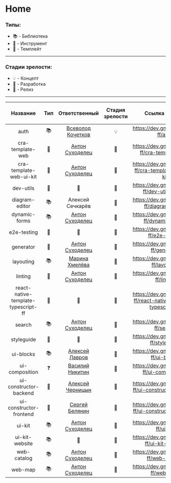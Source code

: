 # Home

### Типы:
- :books: - Библиотека
- :wrench: - Инструмент
- :triangular_ruler: - Темплейт
---

### Стадии зрелости:
- :bulb: - Концепт
- :construction_worker: - Разработка
- :tada: - Релиз 
---

| Название | Тип | Ответственный | Стадия зрелости | Ссылка на репо | Автосборка | Автотесты | Автотесты | Число реальных использований |
:---: | :---: | :---: | :---: | :---: | :---: | :---: | :---: | :---: |
|auth | :books: | [Всеволод Кочетков](https://dev.gnivc.ru/vsevolod_kochetov) | :bulb: | https://dev.gnivc.ru/gnivc-ff/auth | :x: | :x: | :x: | 0 |
| cra-template-web | :triangular_ruler: | [Антон Суходелец](https://dev.gnivc.ru/anton_sukhodolets) | :tada: | https://dev.gnivc.ru/gnivc-ff/cra-template-web | :x: | :x: | :x: | :question: |
| cra-template-web-ui-kit | :triangular_ruler: | [Антон Суходелец](https://dev.gnivc.ru/anton_sukhodolets) | :tada: | https://dev.gnivc.ru/gnivc-ff/cra-template-web-ui-kit | :x: | :x: | :x: | :question: |
dev-utils | :wrench: | :bust_in_silhouette: | :construction_worker: | https://dev.gnivc.ru/gnivc-ff/dev-utils/issues | :x: | :x: | :x: | :question: |
diagram-editor | :books: | Алексей Сечкарёв | :construction_worker: | https://dev.gnivc.ru/gnivc-ff/diagram-editor | :white_check_mark: | :white_check_mark: | :question: | :question: |
dynamic-forms | :books: | [Антон Суходелец](https://dev.gnivc.ru/anton_sukhodolets) |  :tada: | https://dev.gnivc.ru/gnivc-ff/dynamic-forms | :white_check_mark: | :white_check_mark: | :white_check_mark: | :question: |
| e2e-testing | :wrench: | :bust_in_silhouette: | :construction_worker: | https://dev.gnivc.ru/gnivc-ff/e2e-testing | :x: | :x: | :x: | :question: |
| generator | :wrench: | [Антон Суходелец](https://dev.gnivc.ru/anton_sukhodolets) | :tada: | https://dev.gnivc.ru/gnivc-ff/generator | :white_check_mark: | :white_check_mark: | :x: |  :question: |
| layouting | :books: | [Марина Хмелёва](https://dev.gnivc.ru/marina_khmeleva) | :construction_worker: | https://dev.gnivc.ru/gnivc-ff/layouting | :white_check_mark: | :white_check_mark: | :white_check_mark: | :question: |
| linting | :wrench: | [Антон Суходелец](https://dev.gnivc.ru/anton_sukhodolets) | :tada: | https://dev.gnivc.ru/gnivc-ff/linting | :white_check_mark: | :white_check_mark: | :x: | :question: |
| react-native-template-typescript-ff | :triangular_ruler: | :bust_in_silhouette: | :construction_worker: | https://dev.gnivc.ru/gnivc-ff/react-native-template-typescript-ff | :white_check_mark: | :white_check_mark: | :x: | :question: |
| search | :books: | [Антон Суходелец](https://dev.gnivc.ru/anton_sukhodolets) | :tada: | https://dev.gnivc.ru/gnivc-ff/search | :white_check_mark: | :white_check_mark: | :white_check_mark: | :question: |
| styleguide | :wrench: | :bust_in_silhouette: | :construction_worker: | https://dev.gnivc.ru/gnivc-ff/styleguide | :x: | :x: | :x: | :question: | 
| ui-blocks | :books: | [Алексей Лавров](https://dev.gnivc.ru/alexey_lavrov) | :construction_worker: | https://dev.gnivc.ru/gnivc-ff/ui-blocks | :white_check_mark: | :white_check_mark: | :white_check_mark: | :question: |
| ui-composition | :question: | [Василий Никитин](https://dev.gnivc.ru/vasily_nikitin) | :construction_worker: | https://dev.gnivc.ru/gnivc-ff/ui-compositions |:x: | :x: | :x: | :question: |
| ui-constructor-backend | :wrench: | [Алексей Черницын](https://dev.gnivc.ru/alexey_chernitsyn) | :construction_worker: | https://dev.gnivc.ru/gnivc-ff/ui-constructor-backend | :x: | :x: | :x: | :question: |
| ui-constructor-frontend | :wrench: | [Сергей Белянин](https://dev.gnivc.ru/sergey_belyanin) | :construction_worker: | https://dev.gnivc.ru/gnivc-ff/ui-constructor-frontend | :white_check_mark: | :white_check_mark: | :white_check_mark: | :question: |
| ui-kit | :books: |  [Антон Суходелец](https://dev.gnivc.ru/anton_sukhodolets) | :tada: | https://dev.gnivc.ru/gnivc-ff/ui-kit | :white_check_mark: | :white_check_mark: | :white_check_mark: | :question: |
| ui-kit-website| :books: | :bust_in_silhouette: | :construction_worker: | https://dev.gnivc.ru/gnivc-ff/ui-kit-website | :white_check_mark: | :white_check_mark: | :x: | :question: |
| web-catalog | :books: | [Антон Суходелец](https://dev.gnivc.ru/anton_sukhodolets) | :tada: | https://dev.gnivc.ru/gnivc-ff/web-catalog | :white_check_mark: | :white_check_mark: | :white_check_mark: | :question: |
| web-map | :books: | [Антон Суходелец](https://dev.gnivc.ru/anton_sukhodolets) | :tada: | https://dev.gnivc.ru/gnivc-ff/web-map | :white_check_mark: | :white_check_mark: | :white_check_mark: | :question: |

